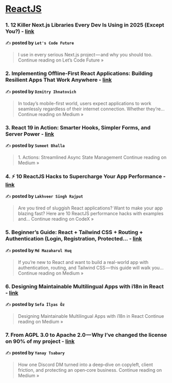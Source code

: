 
<h1><a href=https://medium.com/tag/reactjs/recommended target="_blank" rel="noopener noreferrer">ReactJS</a></h1>
<h3>1. 12 Killer Next.js Libraries Every Dev Is Using in 2025 (Except You?) - <a href="https://medium.com/lets-code-future/12-killer-next-js-libraries-every-dev-is-using-in-2025-except-you-cc1488921cbf?source=rss------reactjs-5" target="_blank" rel="noopener noreferrer">link</a></h3>

✍️ **posted by `Let's Code Future`**

<blockquote>I use in every serious Next.js project — and why you should too.
Continue reading on Let’s Code Future »</blockquote>

<h3>2. Implementing Offline-First React Applications: Building Resilient Apps That Work Anywhere - <a href="https://medium.com/@ignatovich.dm/implementing-offline-first-react-applications-building-resilient-apps-that-work-anywhere-3e8d5a1fe8f7?source=rss------reactjs-5" target="_blank" rel="noopener noreferrer">link</a></h3>

✍️ **posted by `Dzmitry Ihnatovich`**

<blockquote>In today’s mobile-first world, users expect applications to work seamlessly regardless of their internet connection. Whether they’re…
Continue reading on Medium »</blockquote>

<h3>3.  React 19 in Action: Smarter Hooks, Simpler Forms, and Server Power - <a href="https://sumeet616.medium.com/react-19-in-action-smarter-hooks-simpler-forms-and-server-power-911a3eb9e3ac?source=rss------reactjs-5" target="_blank" rel="noopener noreferrer">link</a></h3>

✍️ **posted by `Sumeet Bhalla`**

<blockquote>1. Actions: Streamlined Async State Management
Continue reading on Medium »</blockquote>

<h3>4. ⚡ 10 ReactJS Hacks to Supercharge Your App Performance  - <a href="https://medium.com/codex/10-reactjs-hacks-to-supercharge-your-app-performance-936fa5064c08?source=rss------reactjs-5" target="_blank" rel="noopener noreferrer">link</a></h3>

✍️ **posted by `Lakhveer Singh Rajput`**

<blockquote>Are you tired of sluggish React applications? Want to make your app blazing fast? Here are 10 ReactJS performance hacks with examples and…
Continue reading on CodeX »</blockquote>

<h3>5. Beginner’s Guide: React + Tailwind CSS + Routing + Authentication (Login, Registration, Protected… - <a href="https://jewelhuq.medium.com/beginners-guide-react-tailwind-css-routing-authentication-login-registration-protected-025f1c480bbf?source=rss------reactjs-5" target="_blank" rel="noopener noreferrer">link</a></h3>

✍️ **posted by `Md Mazaharul Huq`**

<blockquote>If you’re new to React and want to build a real-world app with authentication, routing, and Tailwind CSS — this guide will walk you…
Continue reading on Medium »</blockquote>

<h3>6. Designing Maintainable Multilingual Apps with i18n in React - <a href="https://medium.com/@sefailyas1455/designing-maintainable-multilingual-apps-with-i18n-in-react-5868f542c89b?source=rss------reactjs-5" target="_blank" rel="noopener noreferrer">link</a></h3>

✍️ **posted by `Sefa İlyas Öz`**

<blockquote>Designing Maintainable Multilingual Apps with i18n in React
Continue reading on Medium »</blockquote>

<h3>7. From AGPL 3.0 to Apache 2.0 — Why I’ve changed the license on 90% of my project - <a href="https://medium.com/@yanay.tsabary/from-agpl-3-0-to-apache-2-0-why-ive-changed-the-license-on-90-of-my-project-a19238c2fd66?source=rss------reactjs-5" target="_blank" rel="noopener noreferrer">link</a></h3>

✍️ **posted by `Yanay Tsabary`**

<blockquote>How one Discord DM turned into a deep‑dive on copyleft, client friction, and protecting an open‑core business.
Continue reading on Medium »</blockquote>

